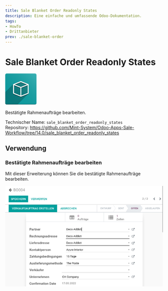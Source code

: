 ```yaml
---
title: Sale Blanket Order Readonly States
description: Eine einfache und umfassende Odoo-Dokumentation.
tags:
- HowTo
- Drittanbieter
prev: ./sale-blanket-order
---
```

# Sale Blanket Order Readonly States
![icon_oms_box](assets/icon_oms_box.png)

Bestätigte Rahmenaufträge bearbeiten.

Technischer Name: `sale_blanket_order_readonly_states`\
Repository: <https://github.com/Mint-System/Odoo-Apps-Sale-Workflow/tree/14.0/sale_blanket_order_readonly_states>

## Verwendung

### Bestätigte Rahmenaufträge bearbeiten

Mit dieser Erweiterung können Sie die bestätigte Rahmenaufträge bearbeiten.

![](assets/Sale%20Blanket%20Order%20Readonly%20States.png)
